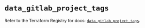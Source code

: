 # `data_gitlab_project_tags`

Refer to the Terraform Registry for docs: [`data_gitlab_project_tags`](https://registry.terraform.io/providers/gitlabhq/gitlab/16.8.1/docs/data-sources/project_tags).
